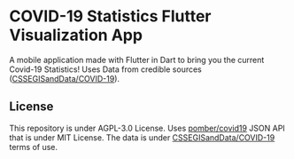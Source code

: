 # COVID-19 Statistics Flutter Visualization App

A mobile application made with Flutter in Dart to bring you the current Covid-19 Statistics!
Uses Data from credible sources ([CSSEGISandData/COVID-19](https://github.com/CSSEGISandData/COVID-19/)).

## License

This repository is under AGPL-3.0 License.
Uses [pomber/covid19](https://github.com/pomber/covid19) JSON API that is under MIT License.
The data is under [CSSEGISandData/COVID-19](https://github.com/CSSEGISandData/COVID-19/) terms of use.